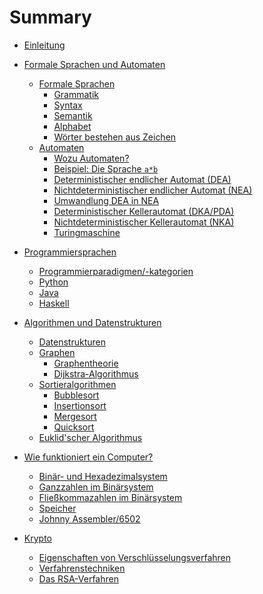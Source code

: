 # Summary
- [Einleitung](./einleitung.md)

- [Formale Sprachen und Automaten](fsa/README.md)
    - [Formale Sprachen](fsa/fs/README.md)
        - [Grammatik](fsa/fs/grammatik.md)
        - [Syntax](fsa/fs/syntax.md)
        - [Semantik](fsa/fs/semantik.md)
        - [Alphabet](fsa/fs/alphabet.md)
        - [Wörter bestehen aus Zeichen](fsa/fs/wz.md)
    - [Automaten](fsa/aut/README.md)
        - [Wozu Automaten?](fsa/aut/wozu.md)
        - [Beispiel: Die Sprache `a*b`](fsa/aut/asternb.md)
        - [Deterministischer endlicher Automat (DEA)](fsa/aut/dea.md)
        - [Nichtdeterministischer endlicher Automat (NEA)](fsa/aut/nea.md)
        - [Umwandlung DEA in NEA](fsa/aut/umwandlung.md)
        - [Deterministischer Kellerautomat (DKA/PDA)](fsa/aut/dka.md)
        - [Nichtdeterministischer Kellerautomat (NKA)](fsa/aut/nka.md)
        - [Turingmaschine](fsa/aut/tm.md)
- [Programmiersprachen](ps/README.md)
    - [Programmierparadigmen/-kategorien]()
    - [Python]()
    - [Java]()
    - [Haskell]()
- [Algorithmen und Datenstrukturen]()
    - [Datenstrukturen]()
    - [Graphen]()
        - [Graphentheorie]()
        - [Dijkstra-Algorithmus]()
    - [Sortieralgorithmen]()
        - [Bubblesort]()
        - [Insertionsort]()
        - [Mergesort]()
        - [Quicksort]()
    - [Euklid'scher Algorithmus](algo/euklid.md)
- [Wie funktioniert ein Computer?]()
    - [Binär- und Hexadezimalsystem]()
    - [Ganzzahlen im Binärsystem]()
    - [Fließkommazahlen im Binärsystem]()
    - [Speicher]()
    - [Johnny Assembler/6502]()
- [Krypto](krypt/README.md)
    - [Eigenschaften von Verschlüsselungsverfahren](krypt/eigenschaften.md)
    - [Verfahrenstechniken](krypt/verfahren.md)
    - [Das RSA-Verfahren](krypt/rsa.md)
